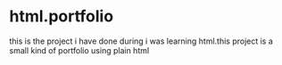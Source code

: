 # html.portfolio
this is the project i have done during i was learning html.this project is a small kind of portfolio using plain html 

